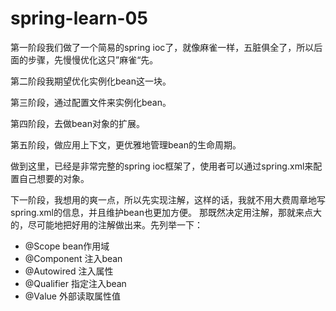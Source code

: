 # spring-learn-05

第一阶段我们做了一个简易的spring ioc了，就像麻雀一样，五脏俱全了，所以后面的步骤，先慢慢优化这只”麻雀“先。

第二阶段我期望优化实例化bean这一块。

第三阶段，通过配置文件来实例化bean。

第四阶段，去做bean对象的扩展。

第五阶段，做应用上下文，更优雅地管理bean的生命周期。

做到这里，已经是非常完整的spring ioc框架了，使用者可以通过spring.xml来配置自己想要的对象。

下一阶段，我想用的爽一点，所以先实现注解，这样的话，我就不用大费周章地写spring.xml的信息，并且维护bean也更加方便。
那既然决定用注解，那就来点大的，尽可能地把好用的注解做出来。先列举一下：
- @Scope bean作用域
- @Component 注入bean
- @Autowired 注入属性
- @Qualifier 指定注入bean
- @Value 外部读取属性值


